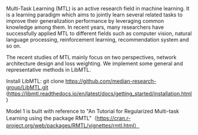 Multi-Task Learning (MTL) is an active research field in machine learning. It is a learning paradigm which aims to jointly learn several related tasks to improve their generalization performance by leveraging common knowledge among them. In recent years, many researchers have successfully applied MTL to different fields such as computer vision, natural language processing, reinforcement learning, recommendation system and so on.

The recent studies of MTL mainly focus on two perspectives, network architecture design and loss weighting. We implement some general and representative methods in LibMTL.

Install LibMTL: git clone https://github.com/median-research-group/LibMTL.git (https://libmtl.readthedocs.io/en/latest/docs/getting_started/installation.html)

Model 1 is built with reference to "An Tutorial for Regularized Multi-task Learning using the package RMTL"（https://cran.r-project.org/web/packages/RMTL/vignettes/rmtl.html）
